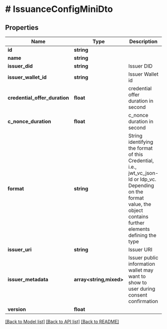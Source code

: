 # # IssuanceConfigMiniDto

## Properties

Name | Type | Description | Notes
------------ | ------------- | ------------- | -------------
**id** | **string** |  |
**name** | **string** |  | [optional]
**issuer_did** | **string** | Issuer DID | [optional]
**issuer_wallet_id** | **string** | Issuer Wallet id | [optional]
**credential_offer_duration** | **float** | credential offer duration in second | [optional]
**c_nonce_duration** | **float** | c_nonce duration in second | [optional]
**format** | **string** | String identifying the format of this Credential, i.e., jwt_vc_json-ld or ldp_vc. Depending on the format value, the object contains further elements defining the type | [optional]
**issuer_uri** | **string** | Issuer URI | [optional]
**issuer_metadata** | **array<string,mixed>** | Issuer public information wallet may want to show to user during consent confirmation | [optional]
**version** | **float** |  | [optional]

[[Back to Model list]](../../README.md#models) [[Back to API list]](../../README.md#endpoints) [[Back to README]](../../README.md)
